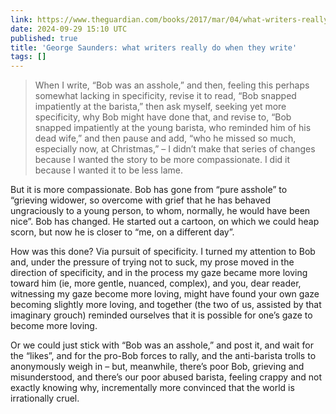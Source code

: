 ```yaml
---
link: https://www.theguardian.com/books/2017/mar/04/what-writers-really-do-when-they-write
date: 2024-09-29 15:10 UTC
published: true
title: 'George Saunders: what writers really do when they write'
tags: []
---
```


> When I write, “Bob was an asshole,” and then, feeling this perhaps somewhat lacking in specificity, revise it to read, “Bob snapped impatiently at the barista,” then ask myself, seeking yet more specificity, why Bob might have done that, and revise to, “Bob snapped impatiently at the young barista, who reminded him of his dead wife,” and then pause and add, “who he missed so much, especially now, at Christmas,” – I didn’t make that series of changes because I wanted the story to be more compassionate. I did it because I wanted it to be less lame.

But it is more compassionate. Bob has gone from “pure asshole” to “grieving widower, so overcome with grief that he has behaved ungraciously to a young person, to whom, normally, he would have been nice”. Bob has changed. He started out a cartoon, on which we could heap scorn, but now he is closer to “me, on a different day”.

How was this done? Via pursuit of specificity. I turned my attention to Bob and, under the pressure of trying not to suck, my prose moved in the direction of specificity, and in the process my gaze became more loving toward him (ie, more gentle, nuanced, complex), and you, dear reader, witnessing my gaze become more loving, might have found your own gaze becoming slightly more loving, and together (the two of us, assisted by that imaginary grouch) reminded ourselves that it is possible for one’s gaze to become more loving.

Or we could just stick with “Bob was an asshole,” and post it, and wait for the “likes”, and for the pro-Bob forces to rally, and the anti-barista trolls to anonymously weigh in – but, meanwhile, there’s poor Bob, grieving and misunderstood, and there’s our poor abused barista, feeling crappy and not exactly knowing why, incrementally more convinced that the world is irrationally cruel.
